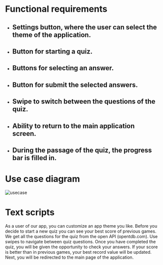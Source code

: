# Functional requirements  
* ## Settings button, where the user can select the theme of the application.
* ## Button for starting a quiz.
* ## Buttons for selecting an answer.
* ## Button for submit the selected answers.
* ## Swipe to switch between the questions of the quiz.
* ## Ability to return to the main application screen.
* ## During the passage of the quiz, the progress bar is filled in.

# Use case diagram  

![usecase]([github-pages/usecase.png](https://github.com/pmvs2022/labrabota11-gr13a-neutron-volodar-a-k-a-buba/blob/github-pages/usecase.png))

# Text scripts  
As a user of our app, you can customize an app theme you like. Before you decide to start a new quiz you can see your best score of previous games. We get all the questions for the quiz from the open API (opentdb.com). Use swipes to navigate between quiz questions. Once you have completed the quiz, you will be given the opportunity to check your answers. If your score is better than in previous games, your best record value will be updated. Next, you will be redirected to the main page of the application.
